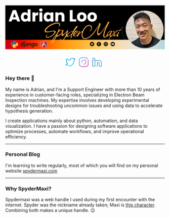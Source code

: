 # [![Spydermaxi Header](https://github.com/spydermaxi/spydermaxi/blob/main/assets/graphic_source/adrianloo_banner_dark.png)](#)

<p align='center'>
<a href="https://twitter.com/spydermaxi"><img alt="Twitter" height="30" src="https://github.com/spydermaxi/spydermaxi/blob/main/assets/social_icons/twitter.png?raw=true"></a>&nbsp;&nbsp;
<a href="https://instagram.com/spydermaxi"><img alt="Instagram" height="30" src="https://github.com/spydermaxi/spydermaxi/blob/main/assets/social_icons/instagram.png?raw=true"></a>&nbsp;&nbsp;
<a href="https://www.linkedin.com/in/adrian-loo-spydermaxi/"><img alt="LinkedIn" height="30" src="https://github.com/spydermaxi/spydermaxi/blob/main/assets/social_icons/linkedin.png?raw=true"></a>&nbsp;&nbsp;

### Hey there 👋

My name is Adrian, and I'm a Support Engineer with more than 10 years of experience in customer-facing roles, specializing in Electron Beam Inspection machines. My expertise involves developing experimental designs for troubleshooting uncommon issues and using data to accelerate hypothesis generation.

I create applications mainly about python, automation, and data visualization. I have a passion for designing software applications to optimize processes, automate workflows, and improve operational efficiency.

-----

### Personal Blog

I'm learning to write regularly, most of which you will find on my personal website [spydermaxi.com](https://spydermaxi.com)

-----

### Why SpyderMaxi?

Spydermaxi was a web handle I used during my first encounter with the internet. Spyder was the nickname already taken; Maxi is [this character](https://soulcalibur.fandom.com/wiki/Maxi). Combining both makes a unique handle. :wink:
